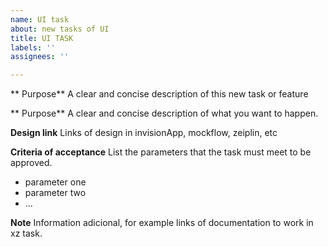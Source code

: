 ```yaml
---
name: UI task
about: new tasks of UI
title: UI TASK
labels: ''
assignees: ''

---
```


** Purpose**
A clear and concise description of this new task or feature

** Purpose**
A clear and concise description of what you want to happen.

**Design link**
Links of design in invisionApp, mockflow, zeiplin, etc

**Criteria of acceptance**
List the parameters that the task must meet to be approved.
- parameter one
- parameter two
- ...

**Note**
Information adicional,  for example links of documentation to work in xz task.

